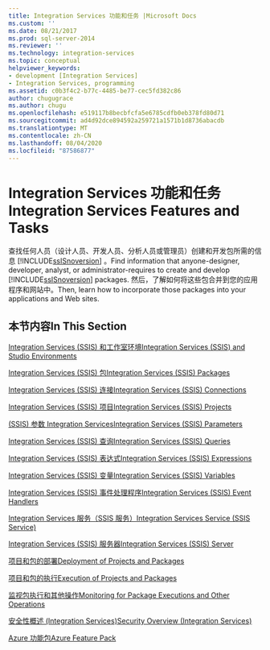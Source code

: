 ```yaml
---
title: Integration Services 功能和任务 |Microsoft Docs
ms.custom: ''
ms.date: 08/21/2017
ms.prod: sql-server-2014
ms.reviewer: ''
ms.technology: integration-services
ms.topic: conceptual
helpviewer_keywords:
- development [Integration Services]
- Integration Services, programming
ms.assetid: c0b3f4c2-b77c-4485-be77-cec5fd382c86
author: chugugrace
ms.author: chugu
ms.openlocfilehash: e519117b8becbfcfa5e6785cdfb0eb378fd80d71
ms.sourcegitcommit: ad4d92dce894592a259721a1571b1d8736abacdb
ms.translationtype: MT
ms.contentlocale: zh-CN
ms.lasthandoff: 08/04/2020
ms.locfileid: "87586877"
---
```

# <a name="integration-services-features-and-tasks"></a><span data-ttu-id="5705c-102">Integration Services 功能和任务</span><span class="sxs-lookup"><span data-stu-id="5705c-102">Integration Services Features and Tasks</span></span>
  <span data-ttu-id="5705c-103">查找任何人员（设计人员、开发人员、分析人员或管理员）创建和开发包所需的信息 [!INCLUDE[ssISnoversion](../includes/ssisnoversion-md.md)] 。</span><span class="sxs-lookup"><span data-stu-id="5705c-103">Find information that anyone-designer, developer, analyst, or administrator-requires to create and develop [!INCLUDE[ssISnoversion](../includes/ssisnoversion-md.md)] packages.</span></span> <span data-ttu-id="5705c-104">然后，了解如何将这些包合并到您的应用程序和网站中。</span><span class="sxs-lookup"><span data-stu-id="5705c-104">Then, learn how to incorporate those packages into your applications and Web sites.</span></span>  
  
## <a name="in-this-section"></a><span data-ttu-id="5705c-105">本节内容</span><span class="sxs-lookup"><span data-stu-id="5705c-105">In This Section</span></span>  
 [<span data-ttu-id="5705c-106">Integration Services &#40;SSIS&#41; 和工作室环境</span><span class="sxs-lookup"><span data-stu-id="5705c-106">Integration Services &#40;SSIS&#41; and Studio Environments</span></span>](integration-services-ssis-development-and-management-tools.md)  
  
 [<span data-ttu-id="5705c-107">Integration Services (SSIS) 包</span><span class="sxs-lookup"><span data-stu-id="5705c-107">Integration Services &#40;SSIS&#41; Packages</span></span>](../../2014/integration-services/integration-services-ssis-packages.md)  
  
 [<span data-ttu-id="5705c-108">Integration Services (SSIS) 连接</span><span class="sxs-lookup"><span data-stu-id="5705c-108">Integration Services &#40;SSIS&#41; Connections</span></span>](connection-manager/integration-services-ssis-connections.md)  
  
 [<span data-ttu-id="5705c-109">Integration Services (SSIS) 项目</span><span class="sxs-lookup"><span data-stu-id="5705c-109">Integration Services &#40;SSIS&#41; Projects</span></span>](integration-services-ssis-projects-and-solutions.md)  
  
 [<span data-ttu-id="5705c-110">&#40;SSIS&#41; 参数 Integration Services</span><span class="sxs-lookup"><span data-stu-id="5705c-110">Integration Services &#40;SSIS&#41; Parameters</span></span>](integration-services-ssis-package-and-project-parameters.md)  
  
 [<span data-ttu-id="5705c-111">Integration Services &#40;SSIS&#41; 查询</span><span class="sxs-lookup"><span data-stu-id="5705c-111">Integration Services &#40;SSIS&#41; Queries</span></span>](integration-services-ssis-queries.md)  
  
 [<span data-ttu-id="5705c-112">Integration Services (SSIS) 表达式</span><span class="sxs-lookup"><span data-stu-id="5705c-112">Integration Services &#40;SSIS&#41; Expressions</span></span>](expressions/integration-services-ssis-expressions.md)  
  
 [<span data-ttu-id="5705c-113">Integration Services (SSIS) 变量</span><span class="sxs-lookup"><span data-stu-id="5705c-113">Integration Services &#40;SSIS&#41; Variables</span></span>](integration-services-ssis-variables.md)  
  
 [<span data-ttu-id="5705c-114">Integration Services (SSIS) 事件处理程序</span><span class="sxs-lookup"><span data-stu-id="5705c-114">Integration Services &#40;SSIS&#41; Event Handlers</span></span>](integration-services-ssis-event-handlers.md)  
  
 [<span data-ttu-id="5705c-115">Integration Services 服务（SSIS 服务）</span><span class="sxs-lookup"><span data-stu-id="5705c-115">Integration Services Service &#40;SSIS Service&#41;</span></span>](service/integration-services-service-ssis-service.md)  
  
 [<span data-ttu-id="5705c-116">Integration Services (SSIS) 服务器</span><span class="sxs-lookup"><span data-stu-id="5705c-116">Integration Services &#40;SSIS&#41; Server</span></span>](catalog/integration-services-ssis-server-and-catalog.md)  
  
 [<span data-ttu-id="5705c-117">项目和包的部署</span><span class="sxs-lookup"><span data-stu-id="5705c-117">Deployment of Projects and Packages</span></span>](packages/deploy-integration-services-ssis-projects-and-packages.md)  
  
 [<span data-ttu-id="5705c-118">项目和包的执行</span><span class="sxs-lookup"><span data-stu-id="5705c-118">Execution of Projects and Packages</span></span>](packages/run-integration-services-ssis-packages.md)  
  
 [<span data-ttu-id="5705c-119">监视包执行和其他操作</span><span class="sxs-lookup"><span data-stu-id="5705c-119">Monitoring for Package Executions and Other Operations</span></span>](performance/monitor-running-packages-and-other-operations.md)  
  
 [<span data-ttu-id="5705c-120">安全性概述 (Integration Services)</span><span class="sxs-lookup"><span data-stu-id="5705c-120">Security Overview &#40;Integration Services&#41;</span></span>](security/security-overview-integration-services.md)  
  
 [<span data-ttu-id="5705c-121">Azure 功能包</span><span class="sxs-lookup"><span data-stu-id="5705c-121">Azure Feature Pack</span></span>](azure-feature-pack-for-integration-services-ssis.md)  
  
  
